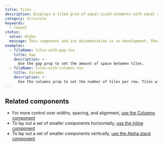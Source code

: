 ```yaml
---
title: Tiles
description: Displays a tiled grid of equal-sized elements with equal spacing between them.
category: Structure
keywords:
  - layout
status:
  value: Alpha
  message: This component and its documentation is in development. There could be breaking changes made to it in a non-major release of Polaris. Please use with caution.
examples:
  - fileName: tiles-with-gap.tsx
    title: Gap
    description: >-
      Use the gap prop to set the amount of space between tiles.
  - fileName: tiles-with-columns.tsx
    title: Columns
    description: >-
      Use the columns prop to set the number of tiles per row. Tiles will wrap onto multiple rows when needed.
---
```


## Related components

- For more control over widths, spacing, and alignment, [use the Columns component](https://polaris.shopify.com/components/columns)
- To lay out a set of smaller components horizontally, [use the Inline component](https://polaris.shopify.com/components/inline)
- To lay out a set of smaller components vertically, [use the Alpha stack component](https://polaris.shopify.com/components/alphastack)

